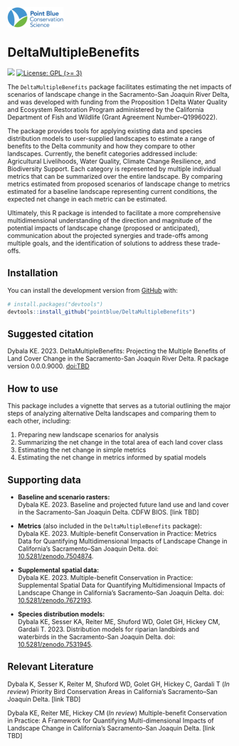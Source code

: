 
<!-- README.md is generated from README.Rmd. Please edit that file -->

<img src="images/PB_logo_RGB_Full_Color_cs.jpg" width="25%" style="display: block; margin: auto auto auto 0;" />

# DeltaMultipleBenefits

<!-- badges: start -->

[![](https://img.shields.io/badge/devel%20version-0.0.0.9000-blue.svg)](https://github.com/pointblue/DeltaMultipleBenefits)
[![License: GPL (\>=
3)](https://img.shields.io/badge/license-GPL%20(%3E=%203)-blue.svg)](https://cran.r-project.org/web/licenses/GPL%20(%3E=%203))
<!-- badges: end -->

The `DeltaMultipleBenefits` package facilitates estimating the net
impacts of scenarios of landscape change in the Sacramento-San Joaquin
River Delta, and was developed with funding from the Proposition 1 Delta
Water Quality and Ecosystem Restoration Program administered by the
California Department of Fish and Wildlife (Grant Agreement
Number–Q1996022).

The package provides tools for applying existing data and species
distribution models to user-supplied landscapes to estimate a range of
benefits to the Delta community and how they compare to other
landscapes. Currently, the benefit categories addressed include:
Agricultural Livelihoods, Water Quality, Climate Change Resilience, and
Biodiversity Support. Each category is represented by multiple
individual metrics that can be summarized over the entire landscape. By
comparing metrics estimated from proposed scenarios of landscape change
to metrics estimated for a baseline landscape representing current
conditions, the expected net change in each metric can be estimated.

Ultimately, this R package is intended to facilitate a more
comprehensive multidimensional understanding of the direction and
magnitude of the potential impacts of landscape change (proposed or
anticipated), communication about the projected synergies and trade-offs
among multiple goals, and the identification of solutions to address
these trade-offs.

## Installation

<!--You can install the released version of DeltaMultipleBenefits from [CRAN](https://CRAN.R-project.org) with:

``` r
install.packages("DeltaMultipleBenefits")
```

And the development version from [GitHub](https://github.com/) with:-->

You can install the development version from
[GitHub](https://github.com/) with:

``` r
# install.packages("devtools")
devtools::install_github("pointblue/DeltaMultipleBenefits")
```

## Suggested citation

Dybala KE. 2023. DeltaMultipleBenefits: Projecting the Multiple Benefits
of Land Cover Change in the Sacramento-San Joaquin River Delta. R
package version 0.0.0.9000. <doi:TBD>

## How to use

This package includes a vignette that serves as a tutorial outlining the
major steps of analyzing alternative Delta landscapes and comparing them
to each other, including:

1.  Preparing new landscape scenarios for analysis
2.  Summarizing the net change in the total area of each land cover
    class
3.  Estimating the net change in simple metrics  
4.  Estimating the net change in metrics informed by spatial models

## Supporting data

- **Baseline and scenario rasters:**  
  Dybala KE. 2023. Baseline and projected future land use and land cover
  in the Sacramento-San Joaquin Delta. CDFW BIOS. \[link TBD\]

- **Metrics** (also included in the `DeltaMultipleBenefits` package):  
  Dybala KE. 2023. Multiple-benefit Conservation in Practice: Metrics
  Data for Quantifying Multidimensional Impacts of Landscape Change in
  California’s Sacramento–San Joaquin Delta. doi:
  [10.5281/zenodo.7504874](https://doi.org/10.5281/zenodo.7504874).

- **Supplemental spatial data:**  
  Dybala KE. 2023. Multiple-benefit Conservation in Practice:
  Supplemental Spatial Data for Quantifying Multidimensional Impacts of
  Landscape Change in California’s Sacramento–San Joaquin Delta. doi:
  [10.5281/zenodo.7672193](https://doi.org/10.5281/zenodo.7672193).

- **Species distribution models:**  
  Dybala KE, Sesser KA, Reiter ME, Shuford WD, Golet GH, Hickey CM,
  Gardali T. 2023. Distribution models for riparian landbirds and
  waterbirds in the Sacramento-San Joaquin Delta. doi:
  [10.5281/zenodo.7531945](https://doi.org/10.5281/zenodo.7531945).

## Relevant Literature

Dybala K, Sesser K, Reiter M, Shuford WD, Golet GH, Hickey C, Gardali T
(*In review*) Priority Bird Conservation Areas in California’s
Sacramento–San Joaquin Delta. \[link TBD\]

Dybala KE, Reiter ME, Hickey CM (*In review*) Multiple-benefit
Conservation in Practice: A Framework for Quantifying Multi-dimensional
Impacts of Landscape Change in California’s Sacramento–San Joaquin
Delta. \[link TBD\]
